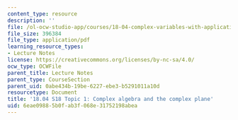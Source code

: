 ```yaml
---
content_type: resource
description: ''
file: /ol-ocw-studio-app/courses/18-04-complex-variables-with-applications-spring-2018/6eae09885b0fab3f068e31752198abea_MIT18_04S18_topic1.pdf
file_size: 396384
file_type: application/pdf
learning_resource_types:
- Lecture Notes
license: https://creativecommons.org/licenses/by-nc-sa/4.0/
ocw_type: OCWFile
parent_title: Lecture Notes
parent_type: CourseSection
parent_uid: 0abe434b-19be-6227-ebe3-b5291011a10d
resourcetype: Document
title: '18.04 S18 Topic 1: Complex algebra and the complex plane'
uid: 6eae0988-5b0f-ab3f-068e-31752198abea
---
```

